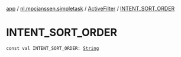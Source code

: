 [app](../../index.md) / [nl.mpcjanssen.simpletask](../index.md) / [ActiveFilter](index.md) / [INTENT_SORT_ORDER](.)

# INTENT_SORT_ORDER

`const val INTENT_SORT_ORDER: `[`String`](https://kotlinlang.org/api/latest/jvm/stdlib/kotlin/-string/index.html)